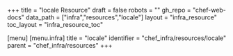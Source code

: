 +++
title = "locale Resource"
draft = false
robots = ""
gh_repo = "chef-web-docs"
data_path = ["infra","resources","locale"]
layout = "infra_resource"
toc_layout = "infra_resource_toc"

[menu]
  [menu.infra]
    title = "locale"
    identifier = "chef_infra/resources/locale"
    parent = "chef_infra/resources"
+++

<!-- The contents of this page are automatically generated from the locale.yaml file in the data/infra/resources directory. -->
<!-- To suggest a change, edit the https://github.com/chef/chef/blob/main/lib/chef/resource/locale.rb file and submit a pull request to the https://github.com/chef/chef repository. -->
<!-- markdownlint-disable-file -->
